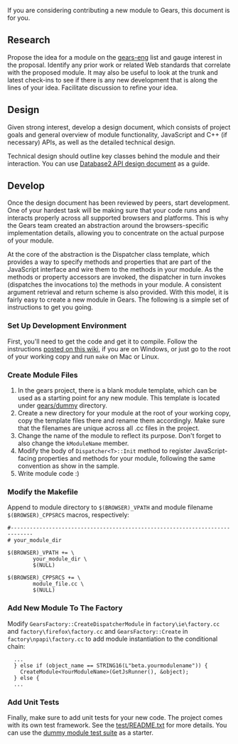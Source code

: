 If you are considering contributing a new module to Gears, this document is for you.

## Research ##

Propose the idea for a module on the [gears-eng](http://groups.google.com/group/gears-eng) list and gauge interest in the proposal. Identify any prior work or related Web standards that correlate with the proposed module. It may also be useful to look at the trunk and latest check-ins to see if there is any new development that is along the lines of your idea. Facilitate discussion to refine your idea.

## Design ##

Given strong interest, develop a design document, which consists of project goals and general overview of module functionality, JavaScript and C++ (if necessary) APIs, as well as the detailed technical design.

Technical design should outline key classes behind the module and their interaction. You can use [Database2 API design document](Database2API.md) as a guide.

## Develop ##

Once the design document has been reviewed by peers, start development. One of your hardest task will be making sure that your code runs and interacts properly across all supported browsers and platforms. This is why the Gears team created an abstraction around the browsers-specific implementation details, allowing you to concentrate on the actual purpose of your module.

At the core of the abstraction is the Dispatcher class template, which provides a way to specify methods and properties that are part of the JavaScript interface and wire them to the methods in your module. As the methods or property accessors are invoked, the dispatcher in turn invokes (dispatches the invocations to) the methods in your module. A consistent argument retrieval and return scheme is also provided. With this model, it is fairly easy to create a new module in Gears. The following is a simple set of instructions to get you going.

### Set Up Development Environment ###

First, you'll need to get the code and get it to compile. Follow the instructions [posted on this wiki](BuildingGearsForWindows.md), if you are on Windows, or just go to the root of your working copy and run `make` on Mac or Linux.

### Create Module Files ###

  1. In the gears project, there is a blank module template, which can be used as a starting point for any new module. This template is located under [gears/dummy](http://code.google.com/p/gears/source/browse/trunk/gears/dummy/) directory.
  1. Create a new directory for your module at the root of your working copy, copy the template files there and rename them accordingly. Make sure that the filenames are unique across all .cc files in the project.
  1. Change the name of the module to reflect its purpose. Don't forget to also change the `kModuleName` member.
  1. Modify the body of `Dispatcher<T>::Init` method to register JavaScript-facing properties and methods for your module, following the same convention as show in the sample.
  1. Write module code :)

### Modify the Makefile ###

Append to module directory to `$(BROWSER)_VPATH` and module filename `$(BROWSER)_CPPSRCS` macros, respectively:

```
#-----------------------------------------------------------------------------
# your_module_dir

$(BROWSER)_VPATH += \
		your_module_dir \
		$(NULL)

$(BROWSER)_CPPSRCS += \
		module_file.cc \
		$(NULL)
```

### Add New Module To The Factory ###

Modify `GearsFactory::CreateDispatcherModule` in `factory\ie\factory.cc` and `factory\firefox\factory.cc` and `GearsFactory::Create` in `factory\npapi\factory.cc` to add module instantiation to the conditional chain:

```
  ...
  } else if (object_name == STRING16(L"beta.yourmodulename")) {
    CreateModule<YourModuleName>(GetJsRunner(), &object);
  } else {
  ...
```

### Add Unit Tests ###

Finally, make sure to add unit tests for your new code. The project comes with its own test framework. See the [test/README.txt](http://code.google.com/p/gears/source/browse/trunk/gears/test/README.txt) for more details. You can use the [dummy module test suite](http://code.google.com/p/gears/source/browse/trunk/gears/test/testcases/dummy_tests.js) as a starter.